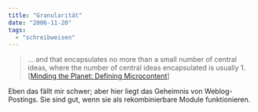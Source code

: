 ```yaml
---
title: "Granularität"
date: "2006-11-20"
tags: 
  - "schreibweisen"
---
```


> ... and that encapsulates no more than a small number of central ideas, where the number of central ideas encapsulated is usually 1. \[[Minding the Planet: Defining Microcontent](http://novaspivack.typepad.com/nova_spivacks_weblog/2003/12/defining_microc.html "Minding the Planet: Defining Microcontent")\]

Eben das fällt mir schwer; aber hier liegt das Geheimnis von Weblog-Postings. Sie sind gut, wenn sie als rekombinierbare Module funktionieren.
